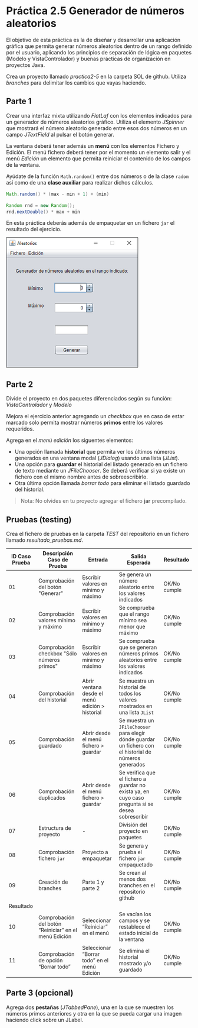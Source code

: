 # Práctica 2.5 Generador de números aleatorios

El objetivo de esta práctica es la de diseñar y desarrollar una aplicación gráfica que permita generar números aleatorios dentro de un rango definido por el usuario, aplicando los principios de separación de lógica en paquetes (Modelo y VistaControlador) y buenas prácticas de organización en proyectos Java.

Crea un proyecto llamado *practica2-5* en la carpeta SOL de github. Utiliza *branches* para delimitar los cambios que vayas haciendo.

## Parte 1

Crear una interfaz mixta utilizando *FlatLaf* con los elementos indicados para un generador de números aleatorios gráfico. Utiliza el elemento *JSpinner* que mostrará el número aleatorio generado entre esos dos números en un campo *JTextField* al pulsar el botón generar.

La ventana deberá tener además un **menú** con los elementos Fichero y Edición. El menú fichero deberá tener por el momento un elemento salir y el menú *Edición* un elemento que permita reiniciar el contenido de los campos de la ventana.

Ayúdate de la función `Math.random()` entre dos números o de la clase `radom` así como de una **clase auxiliar** para realizar dichos cálculos.

```java
Math.random() * (max - min + 1) + (min)
```

```java
Random rnd = new Random();
rnd.nextDouble() * max + min

```

En esta práctica deberás además de empaquetar en un fichero `jar` el resultado del ejercicio.

![](media/ba18dcfdd7fd2df3ed8dfe1cefa04f24.png)

## Parte 2

Divide el proyecto en dos paquetes diferenciados según su función: *VistaControlador* y *Modelo*

Mejora el ejercicio anterior agregando un *checkbox* que en caso de estar marcado solo permita mostrar números **primos** entre los valores requeridos.

Agrega en el *menú edición* los siguentes elementos: 

- Una opción llamada **historial** que permita ver los últimos números generados en una ventana modal (*JDialog*) usando una lista (*JList*). 
- Una opción para **guardar** el historial del listado generado en un fichero de texto mediante un *JFileChooser*. Se deberá verificar si ya existe un fichero con el mismo nombre antes de sobreescribirlo.
- Otra última opción llamada *borrar todo* para eliminar el listado guardado del historial.  

> Nota: No olvides en tu proyecto agregar el fichero **jar** precompilado.

## Pruebas (testing)

Crea el fichero de pruebas en la carpeta *TEST* del repositorio en un fichero llamado *resultado_pruebas.md*.

| ID Caso Prueba | Descripción Caso de Prueba                     | Entrada                                 | Salida Esperada                                                           | Resultado   |
|----------------|-----------------------------------------------|-----------------------------------------|---------------------------------------------------------------------------|-------------|
| 01             | Comprobación del botón "Generar"               | Escribir valores en mínimo y máximo     | Se genera un número aleatorio entre los valores indicados                  | OK/No cumple|
| 02             | Comprobación valores mínimo y máximo           | Escribir valores en mínimo y máximo     | Se comprueba que el rango mínimo sea menor que máximo                      | OK/No cumple|
| 03             | Comprobación checkbox "Sólo números primos"    | Escribir valores en mínimo y máximo     | Se comprueba que se generan números primos aleatorios entre los valores indicados | OK/No cumple|
| 04             | Comprobación del historial                     | Abrir ventana desde el menú edición > historial | Se muestra un historial de todos los valores mostrados en una lista `JList` | OK/No cumple|
| 05             | Comprobación guardado                          | Abrir desde el menú fichero > guardar   | Se muestra un `JFileChooser` para elegir dónde guardar un fichero con el historial de números generados | OK/No cumple|
| 06             | Comprobación duplicados                        | Abrir desde el menú fichero > guardar   | Se verifica que el fichero a guardar no exista ya, en cuyo caso pregunta si se desea sobrescribir | OK/No cumple|
| 07             | Estructura de proyecto                        | -   | División del proyecto en paquetes | OK/No cumple|
| 08             | Comprobación fichero `jar`                        | Proyecto a empaquetar   | Se genera y prueba el fichero `jar` empaquetado | OK/No cumple|
| 09             | Creación de branches                        | Parte 1 y parte 2   | Se crean al menos dos branches en el repositorio github | OK/No cumple|
Resultado    |
| 10             | Comprobación del botón “Reiniciar” en el menú Edición | Seleccionar “Reiniciar” en el menú | Se vacían los campos y se restablece el estado inicial de la ventana | OK/No cumple |
| 11             | Comprobación de opción “Borrar todo” | Seleccionar “Borrar todo” en el menú Edición | Se elimina el historial mostrado y/o guardado | OK/No cumple |

 
## Parte 3 (opcional)

Agrega dos **pestañas** (*JTabbedPane*), una en la que se muestren los números primos anteriores y otra en la que se pueda cargar una imagen haciendo click sobre un JLabel.





